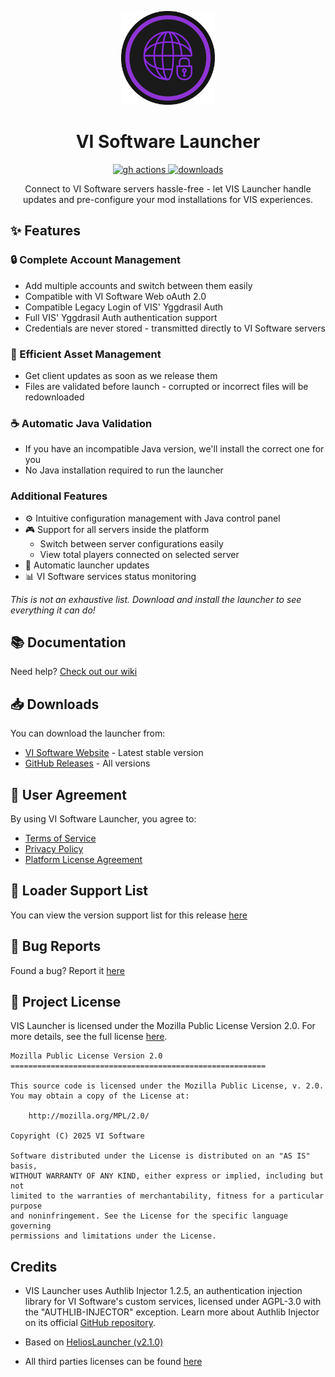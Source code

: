 <p align="center"><img src="./app/assets/images/vis-icon.png" width="150px" height="150px" alt="vi software"></p>

<h1 align="center">VI Software Launcher</h1>

<p align="center">
  <a href="https://github.com/VI-Software/vis-launcher/actions">
    <img src="https://img.shields.io/github/actions/workflow/status/VI-Software/vis-launcher/build.yml?branch=master&style=for-the-badge" alt="gh actions">
  </a>
  <a href="https://github.com/VI-Software/vis-launcher/releases">
    <img src="https://img.shields.io/github/downloads/VI-Software/vis-launcher/total.svg?style=for-the-badge" alt="downloads">
  </a>
</p>

<p align="center">Connect to VI Software servers hassle-free - let VIS Launcher handle updates and pre-configure your mod installations for VIS experiences.</p>

## ✨ Features

### 🔒 Complete Account Management
- Add multiple accounts and switch between them easily
- Compatible with VI Software Web oAuth 2.0
- Compatible Legacy Login of VIS' Yggdrasil Auth
- Full VIS' Yggdrasil Auth authentication support
- Credentials are never stored - transmitted directly to VI Software servers

### 📂 Efficient Asset Management  
- Get client updates as soon as we release them
- Files are validated before launch - corrupted or incorrect files will be redownloaded

### ☕ Automatic Java Validation
- If you have an incompatible Java version, we'll install the correct one for you
- No Java installation required to run the launcher

### Additional Features
- ⚙️ Intuitive configuration management with Java control panel
- 🎮 Support for all servers inside the platform
  - Switch between server configurations easily 
  - View total players connected on selected server
- 🔄 Automatic launcher updates
- 📊 VI Software services status monitoring

*This is not an exhaustive list. Download and install the launcher to see everything it can do!*

## 📚 Documentation

Need help? [Check out our wiki](https://docs.visoftware.dev/vi-software/vis-launcher)

## 📥 Downloads

You can download the launcher from:
- [VI Software Website](https://visoftware.dev/launcher) - Latest stable version
- [GitHub Releases](https://github.com/VI-Software/vis-launcher/releases) - All versions

## 📜 User Agreement

By using VI Software Launcher, you agree to:
- [Terms of Service](https://docs.visoftware.dev/vi-software/guidelines/terms-of-service)
- [Privacy Policy](https://docs.visoftware.dev/vi-software/guidelines/privacy-policy)
- [Platform License Agreement](https://docs.visoftware.dev/vi-software/guidelines/platform-license-agreement)

## 🔧 Loader Support List

You can view the version support list for this release [here](./LoaderSupportList.md)

## 🐛 Bug Reports 

Found a bug? Report it [here](https://github.com/VI-Software/vis-launcher/issues)

## 📄 Project License

VIS Launcher is licensed under the Mozilla Public License Version 2.0. For more details, see the full license [here](./LICENSE).

```text
Mozilla Public License Version 2.0
=========================================================

This source code is licensed under the Mozilla Public License, v. 2.0.
You may obtain a copy of the License at:

    http://mozilla.org/MPL/2.0/

Copyright (C) 2025 VI Software

Software distributed under the License is distributed on an "AS IS" basis,
WITHOUT WARRANTY OF ANY KIND, either express or implied, including but not
limited to the warranties of merchantability, fitness for a particular purpose
and noninfringement. See the License for the specific language governing
permissions and limitations under the License.

```

## Credits

- VIS Launcher uses Authlib Injector 1.2.5, an authentication injection library for VI Software's custom services, licensed under AGPL-3.0 with the "AUTHLIB-INJECTOR" exception. Learn more about Authlib Injector on its official [GitHub repository](https://github.com/yushijinhun/authlib-injector).

- Based on [HeliosLauncher (v2.1.0)](https://github.com/dscalzi/helioslauncher)

- All third parties licenses can be found [here](./THIRD-PARTIES-LICENSES.md)